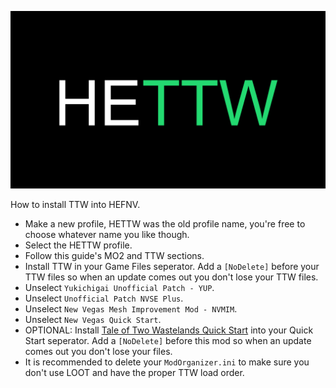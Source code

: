 ![HyperEssentials Branding](https://raw.githubusercontent.com/Biblioklept/hyperessentials/main/img/hettw.png)

How to install TTW into HEFNV.

- Make a new profile, HETTW was the old profile name, you're free to choose whatever name you like though.
- Select the HETTW profile.
- Follow this guide's MO2 and TTW sections.
- Install TTW in your Game Files seperator. Add a `[NoDelete]` before your TTW files so when an update comes out you don't lose your TTW files.
- Unselect `Yukichigai Unofficial Patch - YUP`.
- Unselect `Unofficial Patch NVSE Plus`.
- Unselect `New Vegas Mesh Improvement Mod - NVMIM`.
- Unselect `New Vegas Quick Start`.
- OPTIONAL: Install [Tale of Two Wastelands Quick Start](https://www.nexusmods.com/newvegas/mods/65937) into your Quick Start seperator. Add a `[NoDelete]` before this mod so when an update comes out you don't lose your files.
- It is recommended to delete your `ModOrganizer.ini` to make sure you don't use LOOT and have the proper TTW load order.
